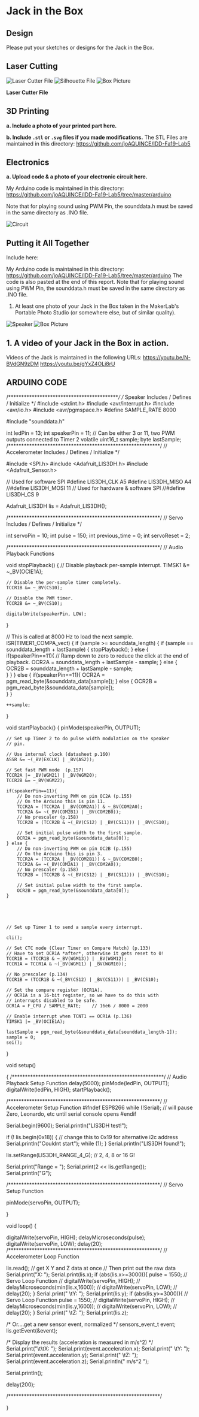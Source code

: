 # Jack in the Box

## Design

Please put your sketches or designs for the Jack in the Box.

## Laser Cutting

![Laser Cutter File](boxTall.png)
![Silhouette File](silhouette.png)
![Box Picture](https://github.com/joAQUINCE/IDD-Fa19-Lab5/blob/master/a646609f-73e3-4117-9f04-b77881c04011.jpg)

**Laser Cutter File** 


## 3D Printing

**a. Include a photo of your printed part here.**

**b. Include `.stl` or `.svg` files if you made modifications.**
The STL Files are maintained in this directory: https://github.com/joAQUINCE/IDD-Fa19-Lab5

## Electronics

**a. Upload code & a photo of your electronic circuit here.**


My Arduino code is maintained in this directory: https://github.com/joAQUINCE/IDD-Fa19-Lab5/tree/master/arduino

Note that for playing sound using PWM Pin, the sounddata.h must be saved in the same directory as .INO file.

![Circuit](circuit.jpg)

## Putting it All Together

Include here:

My Arduino code is maintained in this directory: https://github.com/joAQUINCE/IDD-Fa19-Lab5/tree/master/arduino
The code is also pasted at the end of this report. Note that for playing sound using PWM Pin, the sounddata.h must be saved in the same directory as .INO file.

1. At least one photo of your Jack in the Box taken in the MakerLab's Portable Photo Studio (or somewhere else, but of similar quality).

![Speaker](speaker.jpg)
![Box Picture](https://github.com/joAQUINCE/IDD-Fa19-Lab5/blob/master/a646609f-73e3-4117-9f04-b77881c04011.jpg)


## 1. A video of your Jack in the Box in action.

Videos of the Jack is maintained in the following URLs: 
https://youtu.be/N-BVdGN9zDM
https://youtu.be/gYxZ4OLi8rU


## ARDUINO CODE

/*******************************************/
/* Speaker Includes / Defines / Initialize */
#include <stdint.h>
#include <avr/interrupt.h>
#include <avr/io.h>
#include <avr/pgmspace.h>
#define SAMPLE_RATE 8000

#include "sounddata.h"

int ledPin = 13;
int speakerPin = 11; // Can be either 3 or 11, two PWM outputs connected to Timer 2
volatile uint16_t sample;
byte lastSample;
/**********************************************************/
// Accelerometer Includes / Defines / Initialize */

#include <SPI.h>
#include <Adafruit_LIS3DH.h>
#include <Adafruit_Sensor.h>

// Used for software SPI
#define LIS3DH_CLK A5
#define LIS3DH_MISO A4
//#define LIS3DH_MOSI 11
// Used for hardware & software SPI
//#define LIS3DH_CS 9

Adafruit_LIS3DH lis = Adafruit_LIS3DH();


/**********************************************************/
// Servo Includes / Defines / Initialize */

int servoPin = 10;
int pulse = 150;
int previous_time = 0;
int servoReset = 2;


/**********************************************************/
// Audio Playback Functions

void stopPlayback()
{
    // Disable playback per-sample interrupt.
    TIMSK1 &= ~_BV(OCIE1A);

    // Disable the per-sample timer completely.
    TCCR1B &= ~_BV(CS10);

    // Disable the PWM timer.
    TCCR2B &= ~_BV(CS10);

    digitalWrite(speakerPin, LOW);
}

// This is called at 8000 Hz to load the next sample.
ISR(TIMER1_COMPA_vect) {
    if (sample >= sounddata_length) {
        if (sample == sounddata_length + lastSample) {
            stopPlayback();
        }
        else {
            if(speakerPin==11){
                // Ramp down to zero to reduce the click at the end of playback.
                OCR2A = sounddata_length + lastSample - sample;
            } else {
                OCR2B = sounddata_length + lastSample - sample;                
            }
        }
    }
    else {
        if(speakerPin==11){
            OCR2A = pgm_read_byte(&sounddata_data[sample]);
        } else {
            OCR2B = pgm_read_byte(&sounddata_data[sample]);            
        }
    }

    ++sample;
}

void startPlayback()
{
    pinMode(speakerPin, OUTPUT);

    // Set up Timer 2 to do pulse width modulation on the speaker
    // pin.

    // Use internal clock (datasheet p.160)
    ASSR &= ~(_BV(EXCLK) | _BV(AS2));

    // Set fast PWM mode  (p.157)
    TCCR2A |= _BV(WGM21) | _BV(WGM20);
    TCCR2B &= ~_BV(WGM22);

    if(speakerPin==11){
        // Do non-inverting PWM on pin OC2A (p.155)
        // On the Arduino this is pin 11.
        TCCR2A = (TCCR2A | _BV(COM2A1)) & ~_BV(COM2A0);
        TCCR2A &= ~(_BV(COM2B1) | _BV(COM2B0));
        // No prescaler (p.158)
        TCCR2B = (TCCR2B & ~(_BV(CS12) | _BV(CS11))) | _BV(CS10);

        // Set initial pulse width to the first sample.
        OCR2A = pgm_read_byte(&sounddata_data[0]);
    } else {
        // Do non-inverting PWM on pin OC2B (p.155)
        // On the Arduino this is pin 3.
        TCCR2A = (TCCR2A | _BV(COM2B1)) & ~_BV(COM2B0);
        TCCR2A &= ~(_BV(COM2A1) | _BV(COM2A0));
        // No prescaler (p.158)
        TCCR2B = (TCCR2B & ~(_BV(CS12) | _BV(CS11))) | _BV(CS10);

        // Set initial pulse width to the first sample.
        OCR2B = pgm_read_byte(&sounddata_data[0]);
    }





    // Set up Timer 1 to send a sample every interrupt.

    cli();

    // Set CTC mode (Clear Timer on Compare Match) (p.133)
    // Have to set OCR1A *after*, otherwise it gets reset to 0!
    TCCR1B = (TCCR1B & ~_BV(WGM13)) | _BV(WGM12);
    TCCR1A = TCCR1A & ~(_BV(WGM11) | _BV(WGM10));

    // No prescaler (p.134)
    TCCR1B = (TCCR1B & ~(_BV(CS12) | _BV(CS11))) | _BV(CS10);

    // Set the compare register (OCR1A).
    // OCR1A is a 16-bit register, so we have to do this with
    // interrupts disabled to be safe.
    OCR1A = F_CPU / SAMPLE_RATE;    // 16e6 / 8000 = 2000

    // Enable interrupt when TCNT1 == OCR1A (p.136)
    TIMSK1 |= _BV(OCIE1A);

    lastSample = pgm_read_byte(&sounddata_data[sounddata_length-1]);
    sample = 0;
    sei();
}


void setup()


{
  /**********************************************************/
// Audio Playback Setup Function
    delay(5000);
    pinMode(ledPin, OUTPUT);
    digitalWrite(ledPin, HIGH);
    startPlayback();

/**********************************************************/
// Accelerometer Setup Function
#ifndef ESP8266
  while (!Serial);     // will pause Zero, Leonardo, etc until serial console opens
#endif

  Serial.begin(9600);
  Serial.println("LIS3DH test!");
  
  if (! lis.begin(0x18)) {   // change this to 0x19 for alternative i2c address
    Serial.println("Couldnt start");
    while (1);
  }
  Serial.println("LIS3DH found!");
  
  lis.setRange(LIS3DH_RANGE_4_G);   // 2, 4, 8 or 16 G!
  
  Serial.print("Range = "); Serial.print(2 << lis.getRange());  
  Serial.println("G");

/**********************************************************/
// Servo Setup Function

  pinMode(servoPin, OUTPUT);

}

void loop()
{  
  
   digitalWrite(servoPin, HIGH);
   delayMicroseconds(pulse);
   digitalWrite(servoPin, LOW);
   delay(20);
  /**********************************************************/
  // Accelerometer Loop Function

  lis.read();      // get X Y and Z data at once
  // Then print out the raw data
  Serial.print("X:  "); Serial.print(lis.x); 
    if (abs(lis.x>=3000)){
      pulse = 1550;
//        Servo Loop Function
//        digitalWrite(servoPin, HIGH);
//        delayMicroseconds(min(lis.x,1600));
//        digitalWrite(servoPin, LOW);
//        delay(20);
    }
  Serial.print("  \tY:  "); Serial.print(lis.y); 
   if (abs(lis.y>=3000)){
       // Servo Loop Function
   pulse = 1550;
//       digitalWrite(servoPin, HIGH);
//       delayMicroseconds(min(lis.y,1600));
//       digitalWrite(servoPin, LOW);
//       delay(20);
    }
  Serial.print("  \tZ:  "); Serial.print(lis.z); 

  /* Or....get a new sensor event, normalized */ 
  sensors_event_t event; 
  lis.getEvent(&event);
  
  /* Display the results (acceleration is measured in m/s^2) */
  Serial.print("\t\tX: "); Serial.print(event.acceleration.x);
  Serial.print(" \tY: "); Serial.print(event.acceleration.y); 
  Serial.print(" \tZ: "); Serial.print(event.acceleration.z); 
  Serial.println(" m/s^2 ");

  Serial.println();
 
  delay(200); 

   /**********************************************************/

   
}
